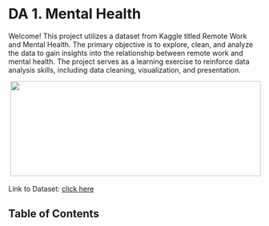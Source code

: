 # DA 1. Mental Health

Welcome! 
This project utilizes a dataset from Kaggle titled Remote Work and Mental Health. The primary objective is to explore, clean, and analyze the data to gain insights into the relationship between remote work and mental health. The project serves as a learning exercise to reinforce data analysis skills, including data cleaning, visualization, and presentation.

<img scr="https://github.com/MaksymYakushev/DA1.MentalHealth/blob/main/data/Mental-Health.jpg">
<img src="https://github.com/MaksymYakushev/DA1.MentalHealth/blob/main/data/Mental-Health.jpg" width="500" height="190">   

Link to Dataset: [click here](https://www.kaggle.com/datasets/waqi786/remote-work-and-mental-health)

## Table of Contents
